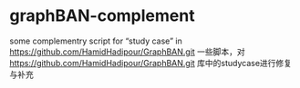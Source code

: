 # graphBAN-complement
some complementry script for “study case” in https://github.com/HamidHadipour/GraphBAN.git
一些脚本，对 https://github.com/HamidHadipour/GraphBAN.git 库中的studycase进行修复与补充
